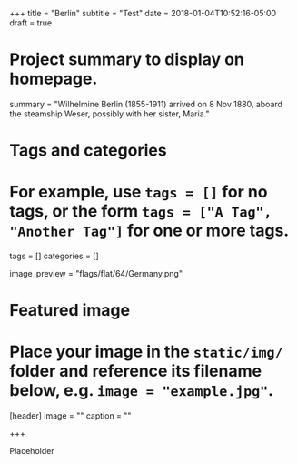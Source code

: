 +++
title = "Berlin"
subtitle = "Test"
date = 2018-01-04T10:52:16-05:00
draft = true

# Project summary to display on homepage.
summary = "Wilhelmine Berlin (1855-1911) arrived on 8 Nov 1880, aboard the steamship Weser, possibly with her sister, Maria."

# Tags and categories
# For example, use `tags = []` for no tags, or the form `tags = ["A Tag", "Another Tag"]` for one or more tags.
tags = []
categories = []

image_preview = "flags/flat/64/Germany.png"

# Featured image
# Place your image in the `static/img/` folder and reference its filename below, e.g. `image = "example.jpg"`.
[header]
image = ""
caption = ""

+++

Placeholder
